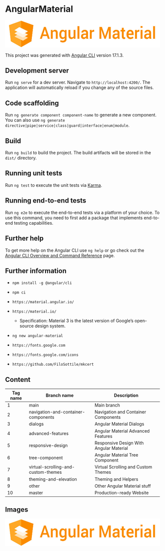 # AngularMaterial

![image 1](./src/assets/img/angular-material.jpg)

This project was generated with [Angular CLI](https://github.com/angular/angular-cli) version 17.1.3.

## Development server

Run `ng serve` for a dev server. Navigate to `http://localhost:4200/`. The application will automatically reload if you change any of the source files.

## Code scaffolding

Run `ng generate component component-name` to generate a new component. You can also use `ng generate directive|pipe|service|class|guard|interface|enum|module`.

## Build

Run `ng build` to build the project. The build artifacts will be stored in the `dist/` directory.

## Running unit tests

Run `ng test` to execute the unit tests via [Karma](https://karma-runner.github.io).

## Running end-to-end tests

Run `ng e2e` to execute the end-to-end tests via a platform of your choice. To use this command, you need to first add a package that implements end-to-end testing capabilities.

## Further help

To get more help on the Angular CLI use `ng help` or go check out the [Angular CLI Overview and Command Reference](https://angular.io/cli) page.

## Further information

- `npm install -g @angular/cli`
- `npm ci`


- `https://material.angular.io/`
- `https://material.io/`
  - Specification: Material 3 is the latest version of Google’s open-source design system.
- `ng new angular-material`
- `https://fonts.google.com`
- `https://fonts.google.com/icons`


- `https://github.com/FiloSottile/mkcert`

## Content

| Tag name | Branch name                         | Description                             |
|----------|-------------------------------------|-----------------------------------------|
| 1        | main                                | Main branch                             |
| 2        | navigation-and-container-components | Navigation and Container Components     |
| 3        | dialogs                             | Angular Material Dialogs                |
| 4        | advanced-features                   | Angular Material Advanced Features      |
| 5        | responsive-design                   | Responsive Design With Angular Material |
| 6        | tree-component                      | Angular Material Tree Component         |
| 7        | virtual-scrolling-and-custom-themes | Virtual Scrolling and Custom Themes     |
| 8        | theming-and-elevation               | Theming and Helpers                     |
| 9        | other                               | Other Angular Material stuff            |
| 10       | master                              | Production-ready Website                |

## Images

![image 1](./src/assets/img/angular-material.jpg)
